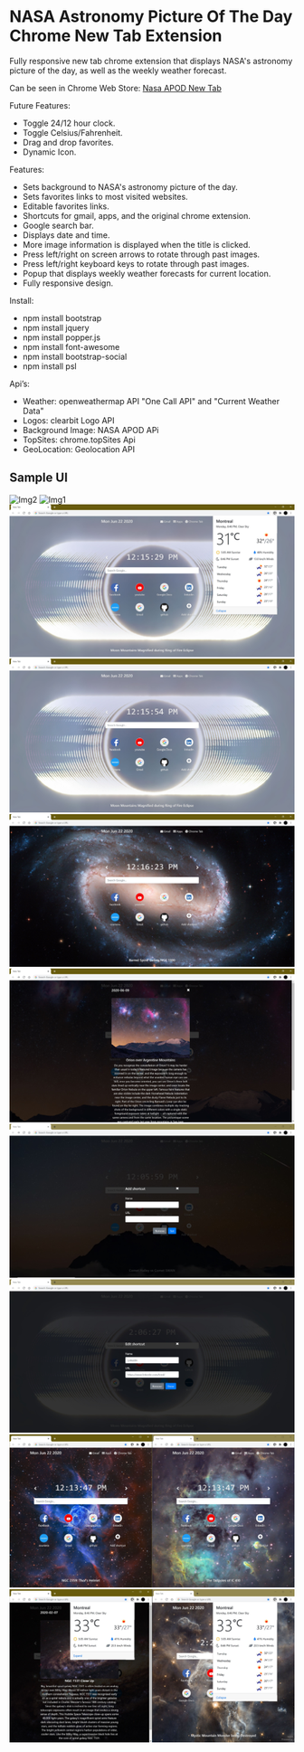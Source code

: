 # NASA Astronomy Picture Of The Day Chrome New Tab Extension
Fully responsive new tab chrome extension that displays NASA's astronomy picture of the day, as well as the weekly weather forecast.

Can be seen in Chrome Web Store: [Nasa APOD New Tab](https://chrome.google.com/webstore/detail/nasa-apod-new-tab/enmokhdndkkdihllmldhdficglebheni/related?hl=en&fbclid=IwAR3TJLyhcGD-QubiRWHpZtsfAt1fapTduzDlZGoS_qwkK7l-JOz4OENS7_k)

Future Features:
- Toggle 24/12 hour clock.
- Toggle Celsius/Fahrenheit.
- Drag and drop favorites.
- Dynamic Icon.

Features:
- Sets background to NASA's astronomy picture of the day.
- Sets favorites links to most visited websites.
- Editable favorites links.
- Shortcuts for gmail, apps, and the original chrome extension.
- Google search bar.
- Displays date and time.
- More image information is displayed when the title is clicked.
- Press left/right on screen arrows to rotate through past images.
- Press left/right keyboard keys to rotate through past images.
- Popup that displays weekly weather forecasts for current location.
- Fully responsive design.

Install:
- npm install bootstrap
- npm install jquery
- npm install popper.js
- npm install font-awesome
- npm install bootstrap-social
- npm install psl

Api’s:
- Weather: openweathermap API "One Call API" and "Current Weather Data"
- Logos: clearbit Logo API
- Background Image: NASA APOD APi
- TopSites: chrome.topSites Api
- GeoLocation: Geolocation API

## Sample UI

![Img2](img/uisample/sample2.png)
![Img1](img/uisample/sample1.png)
![Image1](img/uisample/sample1.JPG)
![Image2](img/uisample/sample2.JPG)
![Image3](img/uisample/sample3.JPG)
![Image4](img/uisample/sample4.JPG)
![Image5](img/uisample/sample5.JPG)
![Image7](img/uisample/sample7.JPG)
![Image6](img/uisample/sample6.JPG)
![Image8](img/uisample/sample8.JPG)